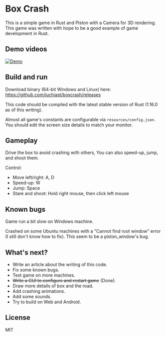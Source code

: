 # Box Crash

This is a simple game in Rust and Piston with a Camera for 3D rendering.
This game was written with hope to be a good example of game development in Rust.

## Demo videos
[![Demo](http://img.youtube.com/vi/iEvYlKGlAPs/0.jpg)](http://www.youtube.com/watch?v=iEvYlKGlAPs "Video Title")

## Build and run

Download binary (64-bit Windows and Linux) here: https://github.com/juchiast/boxcrash/releases

This code should be compiled with the latest stable version of Rust (1.16.0 as of this writing).

Almost all game's constants are configurable via `resources/config.json`.
You should edit the screen size details to match your monitor.

## Gameplay

Drive the box to avoid crashing with others, You can also speed-up, jump, and shoot them.

Control:

- Move left/right: A, D
- Speed-up: W
- Jump: Space
- Stare and shoot: Hold right mouse, then click left mouse

## Known bugs

Game run a bit slow on Windows machine.

Crashed on some Ubuntu machines with a "Cannot find root window" error (I still don't know how to fix).
This seem to be a piston\_window's bug.

## What's next?

- Write an article about the writing of this code.
- Fix some known bugs.
- Test game on more machines.
- ~~Write a GUI to configure and restart game~~ (Done).
- Draw more details of box and the road.
- Add crashing animations.
- Add some sounds.
- Try to build on Web and Android.

## License

MIT
